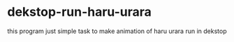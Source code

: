 # dekstop-run-haru-urara
this program just simple task to make animation of haru urara run in dekstop
